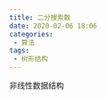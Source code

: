 ```yaml
---
title: 二分搜索数
date: 2020-02-06 18:06
categories: 
 - 算法
tags: 
 - 树形结构
---
```

非线性数据结构
<!-- more -->






